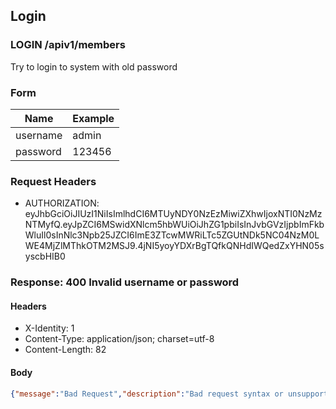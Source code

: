 ## Login

### LOGIN /apiv1/members

Try to login to system with old password

### Form

Name | Example
--- | ---
username | admin
password | 123456

### Request Headers

* AUTHORIZATION: eyJhbGciOiJIUzI1NiIsImlhdCI6MTUyNDY0NzEzMiwiZXhwIjoxNTI0NzMzNTMyfQ.eyJpZCI6MSwidXNlcm5hbWUiOiJhZG1pbiIsInJvbGVzIjpbImFkbWluIl0sInNlc3Npb25JZCI6ImE3ZTcwMWRiLTc5ZGUtNDk5NC04NzM0LWE4MjZlMThkOTM2MSJ9.4jNI5yoyYDXrBgTQfkQNHdIWQedZxYHN05syscbHIB0

### Response: 400 Invalid username or password

#### Headers

* X-Identity: 1
* Content-Type: application/json; charset=utf-8
* Content-Length: 82

#### Body

```json
{"message":"Bad Request","description":"Bad request syntax or unsupported method"}
```

